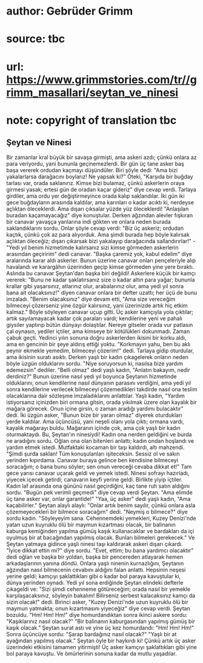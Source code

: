 # author: Gebrüder Grimm
# source: tbc
# url: https://www.grimmstories.com/tr//grimm_masallari/seytan_ve_ninesi
# note: copyright of translation tbc

## Şeytan ve Ninesi 

Bir zamanlar kral büyük bir savaşa girmişti, ama askeri azdı; çünkü
onlara az para veriyordu, yani bununla geçinemezlerdi. Bir gün üç tane
asker baş başa vererek ordudan kaçmayı düşündüler. Biri şöyle dedi:
"Ama bizi yakalarlarsa darağacını boylarız! Ne yapsak ki?" Öteki,
"Karşıda bir buğday tarlası var, orada saklanırız. Kimse bizi bulamaz,
çünkü askerlerin oraya girmesi yasak; ertesi gün de oradan kaçar
gideriz" diye cevap verdi.
Tarlaya girdiler, ama ordu yer değiştirmeyince orada kalıp saklandılar.
İki gün iki gece buğdayların arasında kaldılar, ama karınları o kadar
acıktı ki, nerdeyse açlıktan öleceklerdi. Ama dışarı çıksalar yüzde yüz
öleceklerdi!
"Anlaşılan buradan kaçamayacağız" diye konuştular. Derken ağzından
alevler fışkıran bir canavar yavaşça yanlarına indi gökten ve onlara
neden burada saklandıklarını sordu. Onlar şöyle cevap verdi:
"Biz üç askeriz; ordudan kaçtık, çünkü çok az para alıyorduk. Ama şimdi
burada hep böyle kalırsak açlıktan öleceğiz; dışarı çıkarsak bizi
yakalayıp darağacında sallandırırlar!" - "Yedi yıl benim hizmetimde
kalırsanız sizi kimse görmeden askerlerin arasından geçiririm" dedi
canavar.
"Başka çaremiz yok, kabul edelim" diye aralarında karar aldı
askerler.
Bunun üzerine canavar onları pençeleriyle alıp havalandı ve karargâhın
üzerinden geçip kimse görmeden yine yere bıraktı. Aslında bu canavar
Şeytan'dan başka biri değildi! Askerlere küçük bir kamçı vererek:
"Bunu ne kadar şaklatırsanız size o kadar altın para yağar; bununla
krallar gibi yaşarsınız, atlarınız olur, arabalarınız olur, ama yedi yıl
sonra bana ait olacaksınız!" diyen canavar onlara bir defter uzattı;
her üçü de bunu imzaladı.
"Benim olacaksınız" diye devam etti, "Ama size vereceğim bilmeceyi
çözerseniz yine özgür kalırsınız, yani üzerinizde artık hiç etkim
kalmaz."
Böyle söyleyen canavar uçup gitti.
Üç asker kamçıyla yola çıktılar; artık sayılamayacak kadar çok paraları
vardı; kendilerine yeni ve pahalı giysiler yaptırıp bütün dünyayı
dolaştılar. Nereye gitseler orada vur patlasın çal oynasın, yediler
içtiler, ama kimseye bir kötülükleri dokunmadı.
Zaman çabuk geçti. Yedinci yılın sonuna doğru askerlerden ikisini bir
korku aldı, ama en gencinin bir şeye aldırış ettiği yoktu.
"Korkmayın yahu, ben bu aklı peynir ekmekle yemedim, bilmeceyi
çözerim!" dedi.
Tarlaya gidip oturdular, ama ikisinin suratı asıktı. Derken yaşlı bir
kadın çıkagelerek onların neden böyle üzgün olduklarını sordu.
"Niye soruyorsun ki, nasılsa bize yardım edemezsin" dediler.
"Belli olmaz" dedi yaşlı kadın, "Anlatın bakayım, nedir derdiniz?"
Bunun üzerine nasıl yedi yıl boyunca Şeytanın hizmetinde olduklarını,
onun kendilerine nasıl dünyanın parasını verdiğini, ama yedi yıl sonra
kendilerine verilecek bilmeceyi çözemedikleri takdirde nasıl ona teslim
olacaklarına dair sözleşme imzaladıklarını anlattılar.
Yaşlı kadın, "Yardım istiyorsanız içinizden biri ormana gitsin, orada
yıkılmak üzere olan kayalık bir mağara görecek. Onun içine girsin, o
zaman aradığı yardımı bulacaktır" dedi.
İki üzgün asker, "Bunun bize bir yararı olmaz" diyerek oturdukları
yerde kaldılar. Ama üçüncüsü, yani neşeli olanı yola çıktı; ormana
vardı, kayalık mağarayı buldu. Mağaranın içinde çok, ama çok yaşlı bir
kadın oturmaktaydı. Bu, Şeytan'ın ninesiydi! Kadın ona nerden geldiğini
ve burda ne aradığını sordu.
Oğlan ona olan bitenleri anlattı; kadın ondan hoşlandı ve yardım etmek
istedi. Mutfaktaki kocaman bir taşı kaldırdı, altı mahzendi.
"Şimdi şurda saklan! Tüm konuşulanları işiteceksin. Sessiz ol ve sakın
yerinden kıpırdama. Canavar buraya gelince ben kendisine bilmeceyi
soracağım; o bana bunu söyler; sen onun vereceği cevaba dikkat et!"
Tam gece yarısı canavar uçarak geldi ve yemek istedi.
Ninesi sofrayı hazırladı, yiyecek içecek getirdi; canavarın keyfi yerine
geldi. Birlikte yiyip içtiler. Kadın laf arasında ona gününü nasıl
geçirdiğini, kaç tane ruh satın aldığını sordu.
"Bugün pek verimli geçmedi" diye cevap verdi Şeytan. "Ama elimde üç
tane asker var, onlar garantide!"
"Yaa, üç asker" dedi yaşlı kadın, "Ama kaçabilirler."
Şeytan alaylı alaylı: "Onlar artık benim sayılır, çünkü onlara asla
çözemeyecekleri bir bilmece soracağım" dedi.
"Neymiş o bilmece?" diye sordu kadın.
"Söyleyeyim sana. Cehennemdeki yemekleri, Kuzey Denizi'nde yatan uzun
kuyruklu ölü bir maymun kızartması olacak, bir balinanın kaburga
kemiğinden yapılma gümüş kaşık kullanacaklar ve bardakları da içi
oyulmuş bir at bacağından yapılmış olacak. Bunları bilmeleri
gerekecek."
Ve Şeytan yatmaya gidince yaşlı ninesi taşı kaldırarak askeri dışarı
çıkardı.
"İyice dikkat ettin mi?" diye sordu.
"Evet, ettim; bu bana yardımcı olacaktır" dedi oğlan ve başka bir
yoldan, başka bir pencereden atlayarak hemen arkadaşlarının yanına
döndü. Onlara yaşlı ninenin kurnazlığını, Şeytanın ağzından nasıl
bilmecenin cevabını aldığını falan anlattı.
Hepsinin neşesi yerine geldi; kamçıyı şaklattıkları gibi o kadar bol
paraya kavuştular ki, dünya yerinden oynadı.
Yedi yıl sona erdiğinde Şeytan elindeki defterle çıkageldi ve:
"Sizi şimdi cehenneme götüreceğim; orada nasıl bir yemekle
karşılaşacaksınız, söyleyin bakalım! Bilirseniz serbest kalacaksınız
kamçı da sizin olacak!" dedi.
Birinci asker, "Kuzey Denizi'nde uzun kuyruklu ölü bir maymun
yatmakta; onun kızartmasını yiyeceğiz" diye cevap verdi.
Şeytan bozuldu. "Hm! Hm! Hm!" diye homurdandıktan sonra ikinci askere
sordu:
"Kaşıklarınız nasıl olacak?"
"Bir balinanın kaburgasından yapılmış gümüş bir kaşık olacak."
Şeytan surat astı ve yine üç kez homurdandı: "Hm! Hm! Hm!" Sonra
üçüncüye sordu:
"Şarap bardağınız nasıl olacak?"
"Yaşlı bir at ayağından yapılmış olacak."
Şeytan öyle bir haykırdı ki! Çünkü artık üç asker üzerindeki etkisini
tamamen yitirmişti!
Üç asker kamçıyı şaklattıkları gibi yine bol paraya kavuştu.
Ve ömürlerinin sonuna kadar da mutlu yaşadılar.
